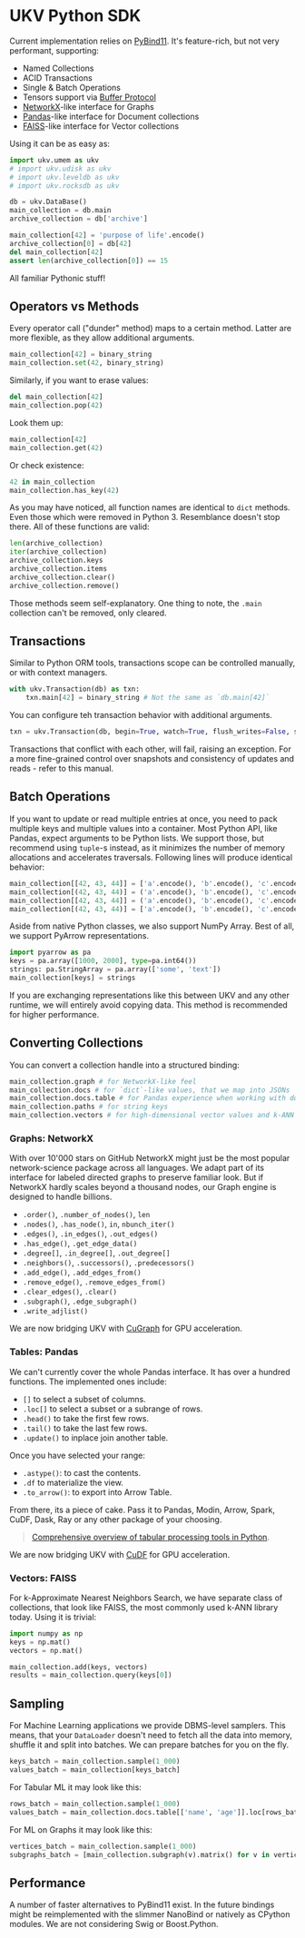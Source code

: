 # UKV Python SDK

Current implementation relies on [PyBind11](https://github.com/pybind/pybind11).
It's feature-rich, but not very performant, supporting:

* Named Collections
* ACID Transactions
* Single & Batch Operations
* Tensors support via [Buffer Protocol](https://docs.python.org/3/c-api/buffer.html)
* [NetworkX][networkx]-like interface for Graphs
* [Pandas][pandas]-like interface for Document collections
* [FAISS][faiss]-like interface for Vector collections

Using it can be as easy as:

```python
import ukv.umem as ukv
# import ukv.udisk as ukv
# import ukv.leveldb as ukv
# import ukv.rocksdb as ukv

db = ukv.DataBase()
main_collection = db.main
archive_collection = db['archive']

main_collection[42] = 'purpose of life'.encode()
archive_collection[0] = db[42]
del main_collection[42]
assert len(archive_collection[0]) == 15
```

All familiar Pythonic stuff!

## Operators vs Methods

Every operator call ("dunder" method) maps to a certain method.
Latter are more flexible, as they allow additional arguments.

```python
main_collection[42] = binary_string
main_collection.set(42, binary_string)
```

Similarly, if you want to erase values:

```python
del main_collection[42]
main_collection.pop(42)
```

Look them up:

```python
main_collection[42]
main_collection.get(42)
```

Or check existence:

```python
42 in main_collection
main_collection.has_key(42)
```

As you may have noticed, all function names are identical to `dict` methods.
Even those which were removed in Python 3.
Resemblance doesn't stop there.
All of these functions are valid:

```python
len(archive_collection)
iter(archive_collection)
archive_collection.keys
archive_collection.items
archive_collection.clear()
archive_collection.remove()
```

Those methods seem self-explanatory.
One thing to note, the `.main` collection can't be removed, only cleared.

## Transactions

Similar to Python ORM tools, transactions scope can be controlled manually, or with context managers.

```python
with ukv.Transaction(db) as txn:
    txn.main[42] = binary_string # Not the same as `db.main[42]`
```

You can configure teh transaction behavior with additional arguments.

```python
txn = ukv.Transaction(db, begin=True, watch=True, flush_writes=False, snapshot=False)
```

Transactions that conflict with each other, will fail, raising an exception.
For a more fine-grained control over snapshots and consistency of updates and reads - refer to this manual.

## Batch Operations

If you want to update or read multiple entries at once, you need to pack multiple keys and multiple values into a container.
Most Python API, like Pandas, expect arguments to be Python lists.
We support those, but recommend using `tuple`-s instead, as it minimizes the number of memory allocations and accelerates traversals.
Following lines will produce identical behavior:

```python
main_collection[[42, 43, 44]] = ['a'.encode(), 'b'.encode(), 'c'.encode()]
main_collection[(42, 43, 44)] = ('a'.encode(), 'b'.encode(), 'c'.encode())
main_collection[[42, 43, 44]] = ('a'.encode(), 'b'.encode(), 'c'.encode())
main_collection[(42, 43, 44)] = ['a'.encode(), 'b'.encode(), 'c'.encode()]
```

Aside from native Python classes, we also support NumPy Array.
Best of all, we support PyArrow representations.

```python
import pyarrow as pa
keys = pa.array([1000, 2000], type=pa.int64())
strings: pa.StringArray = pa.array(['some', 'text'])
main_collection[keys] = strings
```

If you are exchanging representations like this between UKV and any other runtime, we will entirely avoid copying data.
This method is recommended for higher performance.

## Converting Collections

You can convert a collection handle into a structured binding:

```python
main_collection.graph # for NetworkX-like feel
main_collection.docs # for `dict`-like values, that we map into JSONs
main_collection.docs.table # for Pandas experience when working with docs
main_collection.paths # for string keys
main_collection.vectors # for high-dimensional vector values and k-ANN
```

### Graphs: NetworkX

With over 10'000 stars on GitHub NetworkX might just be the most popular network-science package across all languages.
We adapt part of its interface for labeled directed graphs to preserve familiar look.
But if NetworkX hardly scales beyond a thousand nodes, our Graph engine is designed to handle billions.

* `.order()`, `.number_of_nodes()`, `len`
* `.nodes()`, `.has_node()`, `in`, `nbunch_iter()`
* `.edges()`, `.in_edges()`, `.out_edges()`
* `.has_edge()`, `.get_edge_data()`
* `.degree[]`, `.in_degree[]`, `.out_degree[]`
* `.neighbors()`, `.successors()`, `.predecessors()`
* `.add_edge()`, `.add_edges_from()`
* `.remove_edge()`, `.remove_edges_from()`
* `.clear_edges()`, `.clear()`
* `.subgraph()`, `.edge_subgraph()`
* `.write_adjlist()`

We are now bridging UKV with [CuGraph][cugraph] for GPU acceleration.

### Tables: Pandas

We can't currently cover the whole Pandas interface.
It has over a hundred functions.
The implemented ones include:

* `[]` to select a subset of columns.
* `.loc[]` to select a subset or a subrange of rows.
* `.head()` to take the first few rows.
* `.tail()` to take the last few rows.
* `.update()` to inplace join another table.

Once you have selected your range:

* `.astype()`: to cast the contents.
* `.df` to materialize the view.
* `.to_arrow()`: to export into Arrow Table.

From there, its a piece of cake.
Pass it to Pandas, Modin, Arrow, Spark, CuDF, Dask, Ray or any other package of your choosing.

> [Comprehensive overview of tabular processing tools in Python](https://unum.cloud/post/).

We are now bridging UKV with [CuDF][cudf] for GPU acceleration.

### Vectors: FAISS

For k-Approximate Nearest Neighbors Search, we have separate class of collections, that look like FAISS, the most commonly used k-ANN library today.
Using it is trivial:

```python
import numpy as np
keys = np.mat()
vectors = np.mat()

main_collection.add(keys, vectors)
results = main_collection.query(keys[0])
```

## Sampling

For Machine Learning applications we provide DBMS-level samplers.
This means, that your `DataLoader` doesn't need to fetch all the data into memory, shuffle it and split into batches.
We can prepare batches for you on the fly.

```python
keys_batch = main_collection.sample(1_000)
values_batch = main_collection[keys_batch]
```

For Tabular ML it may look like this:

```python
rows_batch = main_collection.sample(1_000)
values_batch = main_collection.docs.table[['name', 'age']].loc[rows_batch]
```

For ML on Graphs it may look like this:

```python
vertices_batch = main_collection.sample(1_000)
subgraphs_batch = [main_collection.subgraph(v).matrix() for v in vertices_batch]
```

## Performance

A number of faster alternatives to PyBind11 exist.
In the future bindings might be reimplemented with the slimmer NanoBind or natively as CPython modules.
We are not considering Swig or Boost.Python.

[networkx]: https://networkx.org
[pandas]: https://pandas.pydata.org
[faiss]: https://faiss.org
[cudf]: https://github.com/rapidsai/cudf
[cugraph]: https://github.com/rapidsai/cugraph
